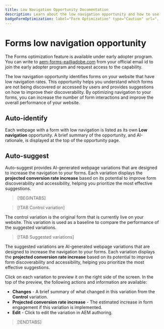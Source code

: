 ```yaml
---
title: Low Navigation Opportunity Documentation
description: Learn about the low navigation opportunity and how to use it to improve form engagement on your website.
badgeFormOptimization: label="Form Optimization" type="Caution" url="../../opportunity-types/form-optimization.md" tooltip="Form Optimization"
---
```


# Forms low navigation opportunity

<span class="preview"> The Forms optimization feature is available under early adopter program. You can write to aem-forms-ea@adobe.com from your official email id to join the early adopter program and request access to the capability. </span>

<!-- ![Low navigation opportunity](./assets/low-views/hero.png){align="center"} -->

The low navigation opportunity identifies forms on your website that have low navigation rates. This opportunity helps you understand which forms are not being discovered or accessed by users and provides suggestions on how to improve their discoverability. By optimizing navigation to your forms, you can increase the number of form interactions and improve the overall performance of your website.

## Auto-identify

<!-- ![Auto-identify low navigation](./assets/low-views/auto-identify.png){align="center"} -->

Each webpage with a form with low navigation is listed as its own **Low navigation** opportunity. A brief summary of the opportunity, and AI-rationale, is displayed at the top of the opportunity page.

## Auto-suggest

<!-- ![Auto-suggest low navigation](./assets/low-views/auto-suggest.png){align="center"} -->

Auto-suggest provides AI-generated webpage variations that are designed to increase the navigation to your forms. Each variation displays the **projected conversion rate increase** based on its potential to improve form discoverability and accessibility, helping you prioritize the most effective suggestions.

>[!BEGINTABS]

>[!TAB Control variation]

<!-- ![Control variations](./assets/low-views/control-variation.png){align="center"} -->

The control variation is the original form that is currently live on your website. This variation is used as a baseline to compare the performance of the suggested variations.

>[!TAB Suggested variations]

<!-- ![Suggested variations](./assets/low-views/suggested-variations.png){align="center"} -->

The suggested variations are AI-generated webpage variations that are designed to increase the navigation to your forms. Each variation displays the **projected conversion rate increase** based on its potential to improve form discoverability and accessibility, helping you prioritize the most effective suggestions.

Click on each variation to preview it on the right side of the screen. In the top of the preview, the following actions and information are available:

* **Changes** - A brief summary of what changed in this variation from the **Control** variation.
* **Projected conversion rate increase** - The estimated increase in form engagement if this variation is implemented.
* **Edit** - Click to edit the variation in AEM authoring.

>[!ENDTABS]

<!-- 

## Auto-optimize

[!BADGE Ultimate]{type=Positive tooltip="Ultimate"}

![Auto-optimize low navigation](./assets/low-views/auto-optimize.png){align="center"}

Sites Optimizer Ultimate adds the ability to deploy auto-optimization for the issues found by the low navigation opportunity.

>[!BEGINTABS]

>[!TAB Test multiple]


>[!TAB Publish selected]

{{auto-optimize-deploy-optimization-slack}}

>[!TAB Request approval]

{{auto-optimize-request-approval}}

>[!ENDTABS]

--> 

